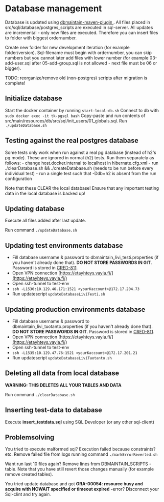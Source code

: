 # Database management

Database is updated using [dbmaintain-maven-plugin ](http://www.dbmaintain.org/maven-goals.html). All files placed in src/sql/database/postgres_scripts are executed in sql-server.
All updates are incremental - only new files are executed. Therefore you can insert files to folder with biggest ordernumber.

Create new folder for new development iteration (for example folder/version).  Sql-filename must begin with ordernumber, you can skip numbers but you cannot later add files with lower number (for example 03-add-user.sql after 05-add-group.sql is not allowed - next file must be 06 or bigger).

TODO: reorganize/remove old (non-postgres) scripts after migration is complete!

## Initialize database
Start the docker container by running `start-local-db.sh`
Connect to db with `sudo docker exec -it tk-pgsql bash`
Copy-paste and run contents of src/main/resources/db/src/sql/init_users/01_globals.sql.
Run `./updateDatabase.sh`

## Testing against the real postgres database
Some tests only work when run against a real pg database (instead of h2's pg mode). These are ignored in normal (h2) tests.
Run them separately as follows:
    - change host.docker.internal to localhost in hibernate.cfg.xml
    - run ./clearDatabase.sh && ./createDatabase.sh (needs to be run before every individual test)
    - run a single test such that -Ddb=h2 is absent from the run configuration

Note that these CLEAR the local database! Ensure that any important testing data in the local database is backed up!

## Updating database
Execute all files added after last update.

Run command `./updateDatabase.sh`

## Updating test environments database
* Fill database username & password to dbmaintain\_livi\_testi.properties (if you haven't already done that). **DO NOT STORE PASSWORDS IN GIT**. Password is stored in [CRED-811](https://jira.solita.fi/browse/CRED-811).
* Open VPN connection [https://etayhteys.vayla.fi/](https://etayhteys.vayla.fi/)
* Open ssh-tunnel to test-env
* `ssh -L1530:10.129.46.171:1521 <yourKaccount>@172.17.204.73`
* Run updatescript `updateDatabaseLiviTesti.sh`

## Updating production environments database
* Fill database username & password to dbmaintain\_livi\_tuotanto.properties (if you haven't already done that). **DO NOT STORE PASSWORDS IN GIT**. Password is stored in [CRED-811](https://jira.solita.fi/browse/CRED-811).
* Open VPN connection [https://etayhteys.vayla.fi/](https://etayhteys.vayla.fi/)
* Open ssh-tunnel to test-env
* `ssh -L1535:10.129.47.76:1521 <yourKaccount>@172.17.201.21`
* Run updatescript `updateDatabaseLiviTuotanto.sh`


## Deleting all data from local database
**WARNING: THIS DELETES ALL YOUR TABLES AND DATA**

Run command `./clearDatabase.sh`

## Inserting test-data to database
Execute **insert_testdata.sql** using SQL Developer (or any other sql-client)


## Problemsolving
You tried to execute malformed sql? Execution failed because constraints? etc. Remove failed file from logs running command `./markErrorReverted.sh`

Want run last 10 files again?
Remove lines from DBMAINTAIN_SCRIPTS -table.
Note that you have still revert those changes manually (for example remove created tables).

You tried update database and got **ORA-00054: resource busy and acquire with NOWAIT specified or timeout expired** -error?
Disconnect your Sql-clint and try again.